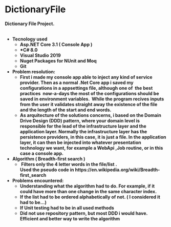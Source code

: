# DictionaryFile

<strong>Dictionary File Project.<strong>
</br></br>
<ul>
	<li>
		<strong>Tecnology used</strong>
		<ul>
		  <li>
			Asp.NET Core 3.1 ( Console App )
		  </li>
		  <li>
			*C# 8.0
		  </li>
		  <li>
			Visual Studio 2019
		  </li>
		  <li>
			Nuget Packages for NUnit and Moq
		  </li>
		  <li>
			Git	
		  </li>
	  </ul>
	</li>
	<li>
		<strong>Problem resolution:</strong></br>
		<ul>
		  <li>
			First i made my console app able to inject any kind of service provider. Then as a normal .Net Core app i saved my configurations in a appsettings file, although one of     &nbsp;the best   practices  
  &nbsp;now-a-days the most of the configurations should be saved in environment variables.
  &nbsp;While the program recives inputs from the user it validates straight away the existence of the file and the length of the start and end words.
		  </li>
		  <li>
			As arquitecture of the solutions concerns, i based on the Domain Drive Design (DDD) pattern, where your domain level is responsible 
			for the lead of the infrastructure layer and the application layer. Normally the infrastructure layer has the persistence providers,
			in this case, it is just a file.
			In the application layer, it can then be injected into whatever presentation technology we want, for example a WebApi ,Job routine,
			or in this case a console app.
		  </li>
	  </ul>
	</li>
	<li>
		<strong>Algorithm ( Breadth-first search )</strong>
		<ul>
		  <li>
			&nbsp;Filters only the 4 letter words in the file/list .</br> 
			Used the pseudo code in https://en.wikipedia.org/wiki/Breadth-first_search
		  </li>		  
	  </ul>
	</li>
	<li>	
	<strong>Problems encountered:</strong></br>		
		<ul>
		  <li>
			Understanding what the algorithm had to do. For example, if it could have more than one change in the same character index.
		  </li>
		  <li>
			If the list had to be ordered alphabetically of not. ( I considered it had to be...)
		  </li>
		  <li>
			If Unit testing had to be in all used methods
		  </li>
		  <li>
			Did not use repository pattern, but most DDD i would have.
		  </li>
			Efficient and better way to write the algorithm
		  </li>
	  </ul>
	</li>
</ul>  
  
  
